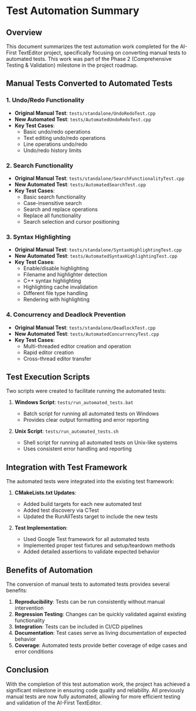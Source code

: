 # Test Automation Summary

## Overview

This document summarizes the test automation work completed for the AI-First TextEditor project, specifically focusing on converting manual tests to automated tests. This work was part of the Phase 2 (Comprehensive Testing & Validation) milestone in the project roadmap.

## Manual Tests Converted to Automated Tests

### 1. Undo/Redo Functionality
- **Original Manual Test**: `tests/standalone/UndoRedoTest.cpp`
- **New Automated Test**: `tests/AutomatedUndoRedoTest.cpp`
- **Key Test Cases**:
  - Basic undo/redo operations
  - Text editing undo/redo operations
  - Line operations undo/redo
  - Undo/redo history limits

### 2. Search Functionality
- **Original Manual Test**: `tests/standalone/SearchFunctionalityTest.cpp`
- **New Automated Test**: `tests/AutomatedSearchTest.cpp`
- **Key Test Cases**:
  - Basic search functionality
  - Case-insensitive search
  - Search and replace operations
  - Replace all functionality
  - Search selection and cursor positioning

### 3. Syntax Highlighting
- **Original Manual Test**: `tests/standalone/SyntaxHighlightingTest.cpp`
- **New Automated Test**: `tests/AutomatedSyntaxHighlightingTest.cpp`
- **Key Test Cases**:
  - Enable/disable highlighting
  - Filename and highlighter detection
  - C++ syntax highlighting
  - Highlighting cache invalidation
  - Different file type handling
  - Rendering with highlighting

### 4. Concurrency and Deadlock Prevention
- **Original Manual Test**: `tests/standalone/DeadlockTest.cpp`
- **New Automated Test**: `tests/AutomatedConcurrencyTest.cpp`
- **Key Test Cases**:
  - Multi-threaded editor creation and operation
  - Rapid editor creation
  - Cross-thread editor transfer

## Test Execution Scripts

Two scripts were created to facilitate running the automated tests:

1. **Windows Script**: `tests/run_automated_tests.bat`
   - Batch script for running all automated tests on Windows
   - Provides clear output formatting and error reporting

2. **Unix Script**: `tests/run_automated_tests.sh`
   - Shell script for running all automated tests on Unix-like systems
   - Uses consistent error handling and reporting

## Integration with Test Framework

The automated tests were integrated into the existing test framework:

1. **CMakeLists.txt Updates**:
   - Added build targets for each new automated test
   - Added test discovery via CTest
   - Updated the RunAllTests target to include the new tests

2. **Test Implementation**:
   - Used Google Test framework for all automated tests
   - Implemented proper test fixtures and setup/teardown methods
   - Added detailed assertions to validate expected behavior

## Benefits of Automation

The conversion of manual tests to automated tests provides several benefits:

1. **Reproducibility**: Tests can be run consistently without manual intervention
2. **Regression Testing**: Changes can be quickly validated against existing functionality
3. **Integration**: Tests can be included in CI/CD pipelines
4. **Documentation**: Test cases serve as living documentation of expected behavior
5. **Coverage**: Automated tests provide better coverage of edge cases and error conditions

## Conclusion

With the completion of this test automation work, the project has achieved a significant milestone in ensuring code quality and reliability. All previously manual tests are now fully automated, allowing for more efficient testing and validation of the AI-First TextEditor. 